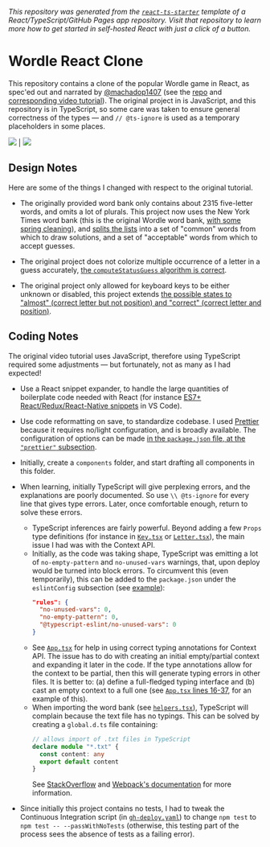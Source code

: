 _This repository was generated from the [`react-ts-starter`](https://github.com/jlumbroso/react-ts-starter) template of a React/TypeScript/GitHub Pages app repository. Visit that repository to learn more how to get started in self-hosted React with just a click of a button._

# Wordle React Clone

This repository contains a clone of the popular Wordle game in React, as spec'ed out and narrated by [@machadop1407](https://github.com/machadop1407) (see the [repo](https://github.com/machadop1407/Wordle-Clone-React/) and [corresponding video tutorial](https://www.youtube.com/watch?v=WDTNwmXUz2c&ab_channel=PedroTech)). The original project in is JavaScript, and this repository is in TypeScript, so some care was taken to ensure general correctness of the types — and `// @ts-ignore` is used as a temporary placeholders in some places.

![](https://raw.githubusercontent.com/jlumbroso/wordle-react-clone/master/public/screenshot-wordle-v1-a.png) | ![](https://raw.githubusercontent.com/jlumbroso/wordle-react-clone/master/public/screenshot-wordle-v1-a.png)

## Design Notes

Here are some of the things I changed with respect to the original tutorial.

- The originally provided word bank only contains about 2315 five-letter words, and omits a lot of plurals. This project now uses the New York Times word bank (this is the original Wordle word bank, [with some spring cleaning](https://arstechnica.com/gaming/2022/02/heres-how-the-new-york-times-changed-wordle/)), and [splits the lists](https://github.com/jlumbroso/wordle-react-clone/blob/4b6add69e63412ca5ddae7ed123bbb48f6d2aa06/src/helpers.tsx#L130-L144) into a set of "common" words from which to draw solutions, and a set of "acceptable" words from which to accept guesses.

- The original project does not colorize multiple occurrence of a letter in a guess accurately, [the `computeStatusGuess` algorithm is correct](https://github.com/jlumbroso/wordle-react-clone/blob/b13b0ceed3c9774775c74d5f383f2375ee83e496/src/helpers.tsx#L10-L60).

- The original project only allowed for keyboard keys to be either unknown or disabled, this project extends [the possible states to "almost" (correct letter but not position) and "correct" (correct letter and position)](https://github.com/jlumbroso/wordle-react-clone/blob/b13b0ceed3c9774775c74d5f383f2375ee83e496/src/components/Key.tsx#L24-L47).

## Coding Notes

The original video tutorial uses JavaScript, therefore using TypeScript required some adjustments — but fortunately, not as many as I had expected!

- Use a React snippet expander, to handle the large quantities of boilerplate code needed with React (for instance [ES7+ React/Redux/React-Native snippets](https://marketplace.visualstudio.com/items?itemName=dsznajder.es7-react-js-snippets) in VS Code).

- Use code reformatting on save, to standardize codebase. I used [Prettier](https://marketplace.visualstudio.com/items?itemName=esbenp.prettier-vscode) because it requires no/light configuration, and is broadly available. The configuration of options can be made [in the `package.json` file, at the `"prettier"` subsection](https://github.com/jlumbroso/wordle-react-clone/blob/de34f557f058558fb85916a1291508841f590d69/package.json#L39-L50).

- Initially, create a `components` folder, and start drafting all components in this folder.

- When learning, initially TypeScript will give perplexing errors, and the explanations are poorly documented. So use `\\ @ts-ignore` for every line that gives type errors. Later, once comfortable enough, return to solve these errors.

  - TypeScript inferences are fairly powerful. Beyond adding a few `Props` type definitions (for instance in [`Key.tsx`](https://github.com/jlumbroso/wordle-react-clone/blob/de34f557f058558fb85916a1291508841f590d69/src/components/Key.tsx#L4-L8) or [`Letter.tsx`](https://github.com/jlumbroso/wordle-react-clone/blob/de34f557f058558fb85916a1291508841f590d69/src/components/Letter.tsx#L6-L9)), the main issue I had was with the Context API.
  - Initially, as the code was taking shape, TypeScript was emitting a lot of `no-empty-pattern` and `no-unused-vars` warnings, that, upon deploy would be turned into block errors. To circumvent this (even temporarily), this can be added to the `package.json` under the `eslintConfig` subsection (see [example](https://github.com/jlumbroso/wordle-react-clone/blob/de34f557f058558fb85916a1291508841f590d69/package.json#L33-L37)):
    ```json
    "rules": {
      "no-unused-vars": 0,
      "no-empty-pattern": 0,
      "@typescript-eslint/no-unused-vars": 0
    }
    ```
  - See [`App.tsx`](https://github.com/jlumbroso/wordle-react-clone/blob/de34f557f058558fb85916a1291508841f590d69/src/App.tsx#L16-L37) for help in using correct typing annotations for Context API. The issue has to do with creating an initial empty/partial context and expanding it later in the code. If the type annotations allow for the context to be partial, then this will generate typing errors in other files. It is better to: (a) define a full-fledged typing interface and (b) cast an empty context to a full one (see [`App.tsx` lines 16-37](https://github.com/jlumbroso/wordle-react-clone/blob/de34f557f058558fb85916a1291508841f590d69/src/App.tsx#L16-L37), for an example of this).
  - When importing the word bank (see [`helpers.tsx`](https://github.com/jlumbroso/wordle-react-clone/blob/8857d16e86d87b67eaeca298bc506015e7149b7d/src/helpers.tsx#L1)), TypeScript will complain because the text file has no typings. This can be solved by creating a `global.d.ts` file containing:
    ```typescript
    // allows import of .txt files in TypeScript
    declare module "*.txt" {
      const content: any
      export default content
    }
    ```
    See [StackOverflow](https://stackoverflow.com/a/57156718/408734) and [Webpack's documentation](https://webpack.js.org/guides/typescript/#importing-other-assets) for more information.

- Since initially this project contains no tests, I had to tweak the Continuous Integration script (in [`gh-deploy.yaml`](https://github.com/jlumbroso/wordle-react-clone/blob/de34f557f058558fb85916a1291508841f590d69/.github/workflows/gh-deploy.yaml#L42)) to change `npm test` to `npm test -- --passWithNoTests` (otherwise, this testing part of the process sees the absence of tests as a failing error).
